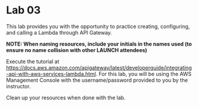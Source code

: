 # Lab 03

This lab provides you with the opportunity to practice creating, configuring, and calling a Lambda through API Gateway.

**NOTE: When naming resources, include your initials in the names used (to ensure no name collision with other LAUNCH attendees)**

Execute the tutorial at https://docs.aws.amazon.com/apigateway/latest/developerguide/integrating-api-with-aws-services-lambda.html. For this lab, you will be using the AWS Management Console with the username/password provided to you by the instructor.

Clean up your resources when done with the lab.